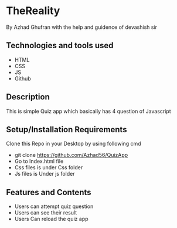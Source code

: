# TheReality
By Azhad Ghufran with the help and guidence of devashish sir 
## Technologies and tools used
* HTML
* CSS
* JS
* Github
## Description 
This is simple Quiz app which basically has 4 question of Javascript
## Setup/Installation Requirements
Clone this Repo in your Desktop by using following cmd
* git clone https://github.com/Azhad56/QuizApp
* Go to Index.html file 
* Css files is under Css folder
* Js files is Under js folder
## Features and Contents
* Users can attempt quiz question
* Users can see their result 
* Users Can reload the quiz app

